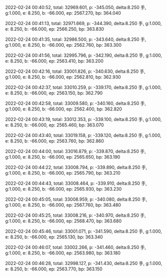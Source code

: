 2022-02-24 00:40:52, total: 32969.601, p: -345.050, delta:8.250 手, g:1.000, e: 8.250, b: -66.000, ep: 2567.270, bp: 364.040

2022-02-24 00:41:13, total: 32971.669, p: -344.390, delta:8.250 手, g:1.000, e: 8.250, b: -66.000, ep: 2566.250, bp: 363.830

2022-02-24 00:41:35, total: 32986.500, p: -343.640, delta:8.250 手, g:1.000, e: 8.250, b: -66.000, ep: 2562.760, bp: 363.300

2022-02-24 00:41:56, total: 32995.796, p: -342.190, delta:8.250 手, g:1.000, e: 8.250, b: -66.000, ep: 2563.410, bp: 363.200

2022-02-24 00:42:16, total: 33001.826, p: -340.630, delta:8.250 手, g:1.000, e: 8.250, b: -66.000, ep: 2562.810, bp: 362.930

2022-02-24 00:42:37, total: 33010.259, p: -339.170, delta:8.250 手, g:1.000, e: 8.250, b: -66.000, ep: 2563.150, bp: 362.790

2022-02-24 00:42:58, total: 33009.580, p: -340.160, delta:8.250 手, g:1.000, e: 8.250, b: -66.000, ep: 2562.400, bp: 362.820

2022-02-24 00:43:19, total: 33012.353, p: -339.100, delta:8.250 手, g:1.000, e: 8.250, b: -66.000, ep: 2565.460, bp: 363.070

2022-02-24 00:43:40, total: 33019.158, p: -339.120, delta:8.250 手, g:1.000, e: 8.250, b: -66.000, ep: 2563.760, bp: 362.860

2022-02-24 00:44:00, total: 33016.879, p: -339.870, delta:8.250 手, g:1.000, e: 8.250, b: -66.000, ep: 2565.650, bp: 363.190

2022-02-24 00:44:22, total: 33008.794, p: -339.890, delta:8.250 手, g:1.000, e: 8.250, b: -66.000, ep: 2565.790, bp: 363.210

2022-02-24 00:44:43, total: 33008.464, p: -339.910, delta:8.250 手, g:1.000, e: 8.250, b: -66.000, ep: 2565.930, bp: 363.230

2022-02-24 00:45:05, total: 33008.959, p: -340.080, delta:8.250 手, g:1.000, e: 8.250, b: -66.000, ep: 2567.760, bp: 363.480

2022-02-24 00:45:25, total: 33008.216, p: -340.970, delta:8.250 手, g:1.000, e: 8.250, b: -66.000, ep: 2568.470, bp: 363.680

2022-02-24 00:45:46, total: 33001.071, p: -341.590, delta:8.250 手, g:1.000, e: 8.250, b: -66.000, ep: 2565.130, bp: 363.340

2022-02-24 00:46:07, total: 33002.266, p: -341.460, delta:8.250 手, g:1.000, e: 8.250, b: -66.000, ep: 2563.980, bp: 363.180

2022-02-24 00:46:28, total: 32998.127, p: -341.430, delta:8.250 手, g:1.000, e: 8.250, b: -66.000, ep: 2563.770, bp: 363.150